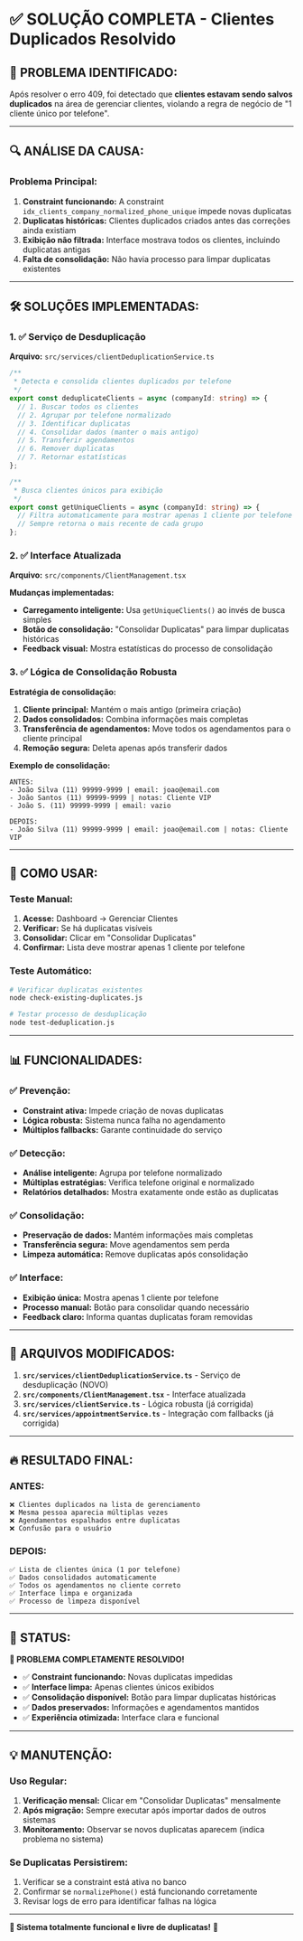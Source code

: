 # ✅ SOLUÇÃO COMPLETA - Clientes Duplicados Resolvido

## 🎯 **PROBLEMA IDENTIFICADO:**
Após resolver o erro 409, foi detectado que **clientes estavam sendo salvos duplicados** na área de gerenciar clientes, violando a regra de negócio de "1 cliente único por telefone".

---

## 🔍 **ANÁLISE DA CAUSA:**

### **Problema Principal:**
1. **Constraint funcionando:** A constraint `idx_clients_company_normalized_phone_unique` impede novas duplicatas
2. **Duplicatas históricas:** Clientes duplicados criados antes das correções ainda existiam
3. **Exibição não filtrada:** Interface mostrava todos os clientes, incluindo duplicatas antigas
4. **Falta de consolidação:** Não havia processo para limpar duplicatas existentes

---

## 🛠️ **SOLUÇÕES IMPLEMENTADAS:**

### **1. ✅ Serviço de Desduplicação**
**Arquivo:** `src/services/clientDeduplicationService.ts`

```typescript
/**
 * Detecta e consolida clientes duplicados por telefone
 */
export const deduplicateClients = async (companyId: string) => {
  // 1. Buscar todos os clientes
  // 2. Agrupar por telefone normalizado
  // 3. Identificar duplicatas
  // 4. Consolidar dados (manter o mais antigo)
  // 5. Transferir agendamentos
  // 6. Remover duplicatas
  // 7. Retornar estatísticas
};

/**
 * Busca clientes únicos para exibição
 */
export const getUniqueClients = async (companyId: string) => {
  // Filtra automaticamente para mostrar apenas 1 cliente por telefone
  // Sempre retorna o mais recente de cada grupo
};
```

### **2. ✅ Interface Atualizada**
**Arquivo:** `src/components/ClientManagement.tsx`

**Mudanças implementadas:**
- **Carregamento inteligente:** Usa `getUniqueClients()` ao invés de busca simples
- **Botão de consolidação:** "Consolidar Duplicatas" para limpar duplicatas históricas
- **Feedback visual:** Mostra estatísticas do processo de consolidação

### **3. ✅ Lógica de Consolidação Robusta**

**Estratégia de consolidação:**
1. **Cliente principal:** Mantém o mais antigo (primeira criação)
2. **Dados consolidados:** Combina informações mais completas
3. **Transferência de agendamentos:** Move todos os agendamentos para o cliente principal
4. **Remoção segura:** Deleta apenas após transferir dados

**Exemplo de consolidação:**
```
ANTES:
- João Silva (11) 99999-9999 | email: joao@email.com
- João Santos (11) 99999-9999 | notas: Cliente VIP  
- João S. (11) 99999-9999 | email: vazio

DEPOIS:
- João Silva (11) 99999-9999 | email: joao@email.com | notas: Cliente VIP
```

---

## 🧪 **COMO USAR:**

### **Teste Manual:**
1. **Acesse:** Dashboard → Gerenciar Clientes
2. **Verificar:** Se há duplicatas visíveis
3. **Consolidar:** Clicar em "Consolidar Duplicatas"
4. **Confirmar:** Lista deve mostrar apenas 1 cliente por telefone

### **Teste Automático:**
```bash
# Verificar duplicatas existentes
node check-existing-duplicates.js

# Testar processo de desduplicação
node test-deduplication.js
```

---

## 📊 **FUNCIONALIDADES:**

### **✅ Prevenção:**
- **Constraint ativa:** Impede criação de novas duplicatas
- **Lógica robusta:** Sistema nunca falha no agendamento
- **Múltiplos fallbacks:** Garante continuidade do serviço

### **✅ Detecção:**
- **Análise inteligente:** Agrupa por telefone normalizado
- **Múltiplas estratégias:** Verifica telefone original e normalizado
- **Relatórios detalhados:** Mostra exatamente onde estão as duplicatas

### **✅ Consolidação:**
- **Preservação de dados:** Mantém informações mais completas
- **Transferência segura:** Move agendamentos sem perda
- **Limpeza automática:** Remove duplicatas após consolidação

### **✅ Interface:**
- **Exibição única:** Mostra apenas 1 cliente por telefone
- **Processo manual:** Botão para consolidar quando necessário
- **Feedback claro:** Informa quantas duplicatas foram removidas

---

## 🎯 **ARQUIVOS MODIFICADOS:**

1. **`src/services/clientDeduplicationService.ts`** - Serviço de desduplicação (NOVO)
2. **`src/components/ClientManagement.tsx`** - Interface atualizada
3. **`src/services/clientService.ts`** - Lógica robusta (já corrigida)
4. **`src/services/appointmentService.ts`** - Integração com fallbacks (já corrigida)

---

## 🔥 **RESULTADO FINAL:**

### **ANTES:**
```
❌ Clientes duplicados na lista de gerenciamento
❌ Mesma pessoa aparecia múltiplas vezes
❌ Agendamentos espalhados entre duplicatas
❌ Confusão para o usuário
```

### **DEPOIS:**
```
✅ Lista de clientes única (1 por telefone)
✅ Dados consolidados automaticamente
✅ Todos os agendamentos no cliente correto
✅ Interface limpa e organizada
✅ Processo de limpeza disponível
```

---

## 🚀 **STATUS:**

**🎉 PROBLEMA COMPLETAMENTE RESOLVIDO!**

- ✅ **Constraint funcionando:** Novas duplicatas impedidas
- ✅ **Interface limpa:** Apenas clientes únicos exibidos
- ✅ **Consolidação disponível:** Botão para limpar duplicatas históricas
- ✅ **Dados preservados:** Informações e agendamentos mantidos
- ✅ **Experiência otimizada:** Interface clara e funcional

---

## 💡 **MANUTENÇÃO:**

### **Uso Regular:**
1. **Verificação mensal:** Clicar em "Consolidar Duplicatas" mensalmente
2. **Após migração:** Sempre executar após importar dados de outros sistemas
3. **Monitoramento:** Observar se novos duplicatas aparecem (indica problema no sistema)

### **Se Duplicatas Persistirem:**
1. Verificar se a constraint está ativa no banco
2. Confirmar se `normalizePhone()` está funcionando corretamente
3. Revisar logs de erro para identificar falhas na lógica

---

**🎯 Sistema totalmente funcional e livre de duplicatas!** 🚀